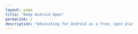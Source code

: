 ```yaml
---
layout: page
title: "Keep Android Open"
permalink: /
description: "Advocating for Android as a free, open platform for everyone to build apps on."
---
```


<!DOCTYPE html>
<html lang="en">
<head>
    <meta charset="UTF-8">
    <meta name="viewport" content="width=device-width, initial-scale=1.0">
    <title>Keep Android Open</title>
    <style>
        * {
            margin: 0;
            padding: 0;
            box-sizing: border-box;
        }

        body {
            font-family: -apple-system, BlinkMacSystemFont, 'Segoe UI', Roboto, 'Helvetica Neue', Arial, sans-serif;
            line-height: 1.6;
            color: #333;
            background: linear-gradient(135deg, #667eea 0%, #764ba2 100%);
            min-height: 100vh;
        }

        .container {
            max-width: 900px;
            margin: 0 auto;
            padding: 40px 20px;
        }

        header {
            text-align: center;
            color: white;
            margin-bottom: 60px;
            animation: fadeInDown 0.8s ease-out;
        }

        header h1 {
            font-size: 3.5rem;
            font-weight: 700;
            margin-bottom: 15px;
            text-shadow: 2px 2px 4px rgba(0, 0, 0, 0.1);
        }

        header p {
            font-size: 1.2rem;
            opacity: 0.95;
            max-width: 600px;
            margin: 0 auto;
        }

        .content-wrapper {
            background: white;
            border-radius: 20px;
            padding: 60px;
            box-shadow: 0 20px 60px rgba(0, 0, 0, 0.3);
            animation: fadeInUp 0.8s ease-out;
        }

        .section {
            margin-bottom: 50px;
        }

        .section:last-child {
            margin-bottom: 0;
        }

        .section h2 {
            font-size: 2rem;
            color: #667eea;
            margin-bottom: 20px;
            display: flex;
            align-items: center;
            gap: 12px;
        }

        .section h2::before {
            content: '';
            display: inline-block;
            width: 5px;
            height: 30px;
            background: linear-gradient(135deg, #667eea 0%, #764ba2 100%);
            border-radius: 3px;
        }

        .section p {
            font-size: 1.1rem;
            line-height: 1.8;
            color: #555;
            margin-bottom: 15px;
        }

        .section ul {
            list-style: none;
            margin: 20px 0;
        }

        .section li {
            padding: 12px 0 12px 35px;
            position: relative;
            font-size: 1.05rem;
            color: #555;
            line-height: 1.8;
        }

        .section li::before {
            content: '▸';
            position: absolute;
            left: 0;
            color: #667eea;
            font-size: 1.5rem;
            line-height: 1;
        }

        .cta-section {
            background: linear-gradient(135deg, #667eea 0%, #764ba2 100%);
            color: white;
            padding: 40px;
            border-radius: 15px;
            text-align: center;
            margin-top: 50px;
        }

        .cta-section h3 {
            font-size: 1.8rem;
            margin-bottom: 15px;
        }

        .cta-section p {
            color: rgba(255, 255, 255, 0.9);
            margin-bottom: 25px;
            font-size: 1.05rem;
        }

        .button {
            display: inline-block;
            background: white;
            color: #667eea;
            padding: 14px 35px;
            border-radius: 50px;
            text-decoration: none;
            font-weight: 600;
            transition: all 0.3s ease;
            font-size: 1.05rem;
            border: none;
            cursor: pointer;
        }

        .button:hover {
            transform: translateY(-2px);
            box-shadow: 0 10px 25px rgba(0, 0, 0, 0.2);
        }

        footer {
            text-align: center;
            color: white;
            margin-top: 40px;
            font-size: 0.95rem;
            opacity: 0.8;
        }

        @keyframes fadeInDown {
            from {
                opacity: 0;
                transform: translateY(-30px);
            }
            to {
                opacity: 1;
                transform: translateY(0);
            }
        }

        @keyframes fadeInUp {
            from {
                opacity: 0;
                transform: translateY(30px);
            }
            to {
                opacity: 1;
                transform: translateY(0);
            }
        }

        @media (max-width: 768px) {
            .container {
                padding: 20px 15px;
            }

            .content-wrapper {
                padding: 35px 25px;
            }

            header h1 {
                font-size: 2.2rem;
            }

            header p {
                font-size: 1rem;
            }

            .section h2 {
                font-size: 1.5rem;
            }

            .section p {
                font-size: 1rem;
            }

            .section li {
                padding-left: 30px;
            }
        }
    </style>
</head>
<body>
    <div class="container">
        <header>
            <h1>Keep Android Open</h1>
            <p>Advocating for Android as a truly open platform where developers of all sizes can build and distribute apps freely</p>
        </header>

        <div class="content-wrapper">
            <section class="section">
                <h2>Why Android Openness Matters</h2>
                <p>Android's greatest strength has always been its openness. Unlike proprietary mobile platforms, Android empowers developers to create, innovate, and compete on merit. This openness has driven billions of innovations and given users unprecedented choice in how they use their devices.</p>
                <p>When barriers to entry are low, the ecosystem thrives. Indie developers, startups, and enterprises alike can all participate equally. This diversity of apps and ideas benefits everyone—developers gain opportunity, users gain choice, and the entire mobile ecosystem becomes stronger.</p>
            </section>

            <section class="section">
                <h2>The Threats We Face</h2>
                <p>Android's open nature faces increasing pressure from proprietary restrictions, walled gardens, and gatekeeping practices that limit developer freedom. These threats include:</p>
                <ul>
                    <li>Restrictive app distribution mechanisms that limit where developers can publish</li>
                    <li>Closed ecosystems that prevent users from full device ownership and control</li>
                    <li>Barriers that favor large technology companies over independent developers</li>
                    <li>Practices that lock users into specific services and platforms</li>
                    <li>Erosion of side-loading capabilities and alternative distribution channels</li>
                </ul>
            </section>

            <section class="section">
                <h2>What We Stand For</h2>
                <p>We believe Android should remain a platform where:</p>
                <ul>
                    <li>Any developer can build and publish apps without gatekeeping or discriminatory approval processes</li>
                    <li>Users retain control over their devices and can choose how to install and run software</li>
                    <li>Competition drives innovation, benefiting users through better features and lower prices</li>
                    <li>Open standards and interoperability prevent vendor lock-in</li>
                    <li>The playing field remains level for developers of all sizes and backgrounds</li>
                </ul>
            </section>

            <section class="section">
                <h2>How You Can Help</h2>
                <p>Keeping Android open requires active support from developers, users, and advocates:</p>
                <ul>
                    <li><strong>Speak Up:</strong> Share your perspective on why platform openness matters to you and your users</li>
                    <li><strong>Support Open Alternatives:</strong> Use and promote tools and platforms that respect developer freedom</li>
                    <li><strong>Build Openly:</strong> Create apps that work across devices and don't rely on proprietary lock-in</li>
                    <li><strong>Educate Others:</strong> Help users understand the benefits of open platforms and developer choice</li>
                    <li><strong>Participate:</strong> Engage with open source projects and Android communities</li>
                </ul>
            </section>

            <div class="cta-section">
                <h3>Join the Movement</h3>
                <p>The future of Android depends on our commitment to keeping it open. By supporting open platforms, you're supporting innovation, competition, and developer freedom for everyone.</p>
                <button class="button">Learn More</button>
            </div>
        </div>

        <footer>
            <p>&copy; 2025 Keep Android Open. Advocating for free and open mobile development.</p>
        </footer>
    </div>
</body>
</html>
